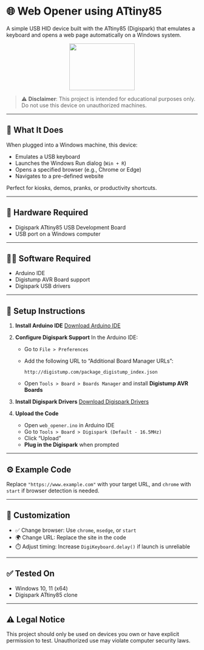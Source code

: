 # 🌐 Web Opener using ATtiny85

A simple USB HID device built with the ATtiny85 (Digispark) that emulates a keyboard and opens a web page automatically on a Windows system.

<p align="center">
<img src="https://i.ibb.co/jZ2wvX0/NEWEV-AT.png" width="172" height="123">
</p>

> ⚠️ **Disclaimer**: This project is intended for educational purposes only. Do not use this device on unauthorized machines.

---

## 📌 What It Does

When plugged into a Windows machine, this device:

* Emulates a USB keyboard
* Launches the Windows Run dialog (`Win + R`)
* Opens a specified browser (e.g., Chrome or Edge)
* Navigates to a pre-defined website

Perfect for kiosks, demos, pranks, or productivity shortcuts.

---

## 🧰 Hardware Required

* Digispark ATtiny85 USB Development Board
* USB port on a Windows computer

---

## 🧑‍💻 Software Required

* Arduino IDE
* Digistump AVR Board support
* Digispark USB drivers

---

## 🚀 Setup Instructions

1. **Install Arduino IDE**
   [Download Arduino IDE](https://www.arduino.cc/en/software)

2. **Configure Digispark Support**
   In the Arduino IDE:

   * Go to `File > Preferences`
   * Add the following URL to “Additional Board Manager URLs”:

     ```
     http://digistump.com/package_digistump_index.json
     ```
   * Open `Tools > Board > Boards Manager` and install **Digistump AVR Boards**

3. **Install Digispark Drivers**
   [Download Digispark Drivers](https://github.com/digistump/DigistumpArduino/releases)

4. **Upload the Code**

   * Open `web_opener.ino` in Arduino IDE
   * Go to `Tools > Board > Digispark (Default - 16.5MHz)`
   * Click “Upload”
   * **Plug in the Digispark** when prompted

---

## ⚙️ Example Code

Replace `"https://www.example.com"` with your target URL, and `chrome` with `start` if browser detection is needed.

---

## 🔄 Customization

* ✅ Change browser: Use `chrome`, `msedge`, or `start`
* 🌍 Change URL: Replace the site in the code
* ⏱️ Adjust timing: Increase `DigiKeyboard.delay()` if launch is unreliable

---

## ✅ Tested On

* Windows 10, 11 (x64)
* Digispark ATtiny85 clone

---

## ⚠️ Legal Notice

This project should only be used on devices you own or have explicit permission to test. Unauthorized use may violate computer security laws.

